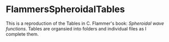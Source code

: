 # FlammersSpheroidalTables

This is a reproduction of the Tables in C. Flammer's book: <i>Spheroidal wave functions</i>. Tables are organsied into folders and individual files as I complete them.
